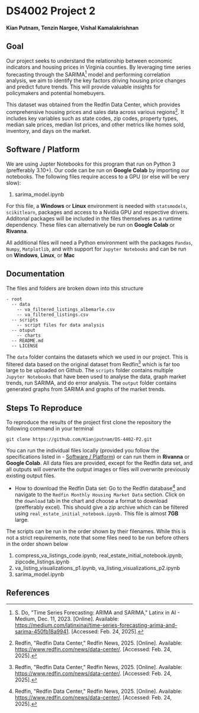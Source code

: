 # DS4002 Project 2

#### Kian Putnam, Tenzin Nargee, Vishal Kamalakrishnan 

## Goal

Our project seeks to understand the relationship between economic indicators and housing prices in Virginia counties. By leveraging time series forecasting through the SARIMA[^fn1] model and performing correlation analysis, we aim to identify the key factors driving housing price changes and predict future trends. This will provide valuable insights for policymakers and potential homebuyers.

This dataset was obtained from the Redfin Data Center, which provides comprehensive housing prices and sales data across various regions[^fn2]. It includes key variables such as state codes, zip codes, property types, median sale prices, median list prices, and other metrics like homes sold, inventory, and days on the market.

## Software / Platform

We are using Jupter Notebooks for this program that run on Python 3 (prefferably 3.10+). Our code can be run on **Google Colab** by importing our notebooks. The following files require access to a GPU (or else will be very slow):

1. sarima_model.ipynb

For this file, a **Windows** or **Linux** environment is needed with `statsmodels`, `scikitlearn`, packages and access to a Nvidia GPU and respective drivers. Additonal packages will be included in the files themselves as a runtime dependency. These files can alternatively be run on **Google Colab** or **Rivanna**. 

All additional files will need a Python environment with the packages `Pandas`, `Numpy`, `Matplotlib`, and with support for `Jupyter Notebooks` and can be run on **Windows**, **Linux**, or **Mac**

## Documentation

The files and folders are broken down into this structure

```
- root
  -- data
    -- va_filtered_listings_albemarle.csv
    -- va_filtered_listings.csv
  -- scripts
    -- script files for data analysis
  -- otuput
    -- charts
  -- README.md
  -- LICENSE
```

The `data` folder contains the datasets which we used in our project. This is filtered data based on the original dataset from Redfin[^fn2] which is far too large to be uploaded on Github. The `scripts` folder contains multiple `Jupyter Notebooks` that have been used to analyse the data, graph market trends, run SARIMA, and do error analysis. The `output` folder contains generated graphs from SARIMA and graphs of the market trends.


## Steps To Reproduce

To reproduce the results of the project first clone the repository the following command in your terminal 
```
git clone https://github.com/Kianjputnam/DS-4402-P2.git
```

You can run the individual files locally (provided you follow the specifications listed in - [Software / Platform](##Software%20/%20Platform)) or can run them in **Rivanna** or **Google Colab**. All data files are provided, except for the Redfin data set, and all outputs will overwrite the output images or files will overwrite previously existing output files.

* How to download the Redfin Data set: Go to the Redfin database[^fn2] and navigate to the `Redfin Monthly Housing Market Data` section. Click on the `download` tab in the chart and choose a format to download (prefferably excel). This should give a zip archive which can be filtered using `real_estate_initial_notebook.ipynb.` This file is almost **7GB** large.

The scripts can be run in the order shown by their filenames. While this is not a strict requirements, note that some files need to be run before others in the order shown below

1. compress_va_listings_code.ipynb, real_estate_initial_notebook.ipynb, zipcode_listings.ipynb
2. va_listing_visualizations_p1.ipynb, va_listing_visualizations_p2.ipynb
3. sarima_model.ipynb

## References

[^fn1]:S. Do, "Time Series Forecasting: ARIMA and SARIMA," Latinx in AI - Medium, Dec. 11, 2023. [Online]. Available: https://medium.com/latinxinai/time-series-forecasting-arima-and-sarima-450fb18a9941. [Accessed: Feb. 24, 2025].

[^fn2]: Redfin, "Redfin Data Center," Redfin News, 2025. [Online]. Available: https://www.redfin.com/news/data-center/. [Accessed: Feb. 24, 2025].


